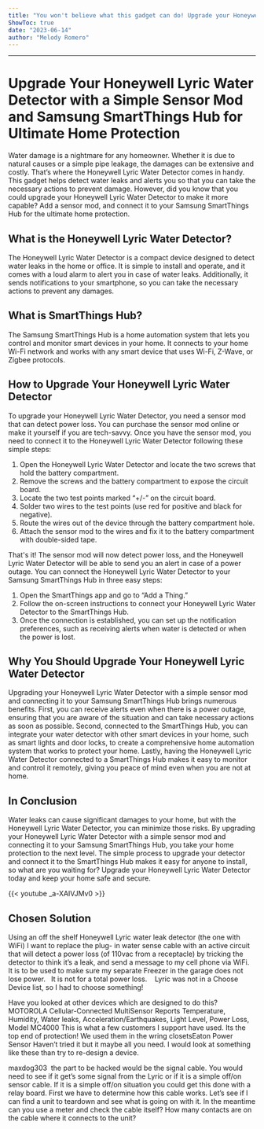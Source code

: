 ```yaml
---
title: "You won't believe what this gadget can do! Upgrade your Honeywell Lyric Water Detector with a simple sensor mod to detect power loss and connect it to your Samsung Smartthings Hub for ultimate home protection!"
ShowToc: true 
date: "2023-06-14"
author: "Melody Romero"
---
```

*****
# Upgrade Your Honeywell Lyric Water Detector with a Simple Sensor Mod and Samsung SmartThings Hub for Ultimate Home Protection

Water damage is a nightmare for any homeowner. Whether it is due to natural causes or a simple pipe leakage, the damages can be extensive and costly. That’s where the Honeywell Lyric Water Detector comes in handy. This gadget helps detect water leaks and alerts you so that you can take the necessary actions to prevent damage. However, did you know that you could upgrade your Honeywell Lyric Water Detector to make it more capable? Add a sensor mod, and connect it to your Samsung SmartThings Hub for the ultimate home protection.

## What is the Honeywell Lyric Water Detector?

The Honeywell Lyric Water Detector is a compact device designed to detect water leaks in the home or office. It is simple to install and operate, and it comes with a loud alarm to alert you in case of water leaks. Additionally, it sends notifications to your smartphone, so you can take the necessary actions to prevent any damages.

## What is SmartThings Hub?

The Samsung SmartThings Hub is a home automation system that lets you control and monitor smart devices in your home. It connects to your home Wi-Fi network and works with any smart device that uses Wi-Fi, Z-Wave, or Zigbee protocols.

## How to Upgrade Your Honeywell Lyric Water Detector

To upgrade your Honeywell Lyric Water Detector, you need a sensor mod that can detect power loss. You can purchase the sensor mod online or make it yourself if you are tech-savvy. Once you have the sensor mod, you need to connect it to the Honeywell Lyric Water Detector following these simple steps:

1. Open the Honeywell Lyric Water Detector and locate the two screws that hold the battery compartment.
2. Remove the screws and the battery compartment to expose the circuit board.
3. Locate the two test points marked “+/-” on the circuit board.
4. Solder two wires to the test points (use red for positive and black for negative).
5. Route the wires out of the device through the battery compartment hole.
6. Attach the sensor mod to the wires and fix it to the battery compartment with double-sided tape.

That's it! The sensor mod will now detect power loss, and the Honeywell Lyric Water Detector will be able to send you an alert in case of a power outage. You can connect the Honeywell Lyric Water Detector to your Samsung SmartThings Hub in three easy steps:

1. Open the SmartThings app and go to “Add a Thing.”
2. Follow the on-screen instructions to connect your Honeywell Lyric Water Detector to the SmartThings Hub.
3. Once the connection is established, you can set up the notification preferences, such as receiving alerts when water is detected or when the power is lost.

## Why You Should Upgrade Your Honeywell Lyric Water Detector

Upgrading your Honeywell Lyric Water Detector with a simple sensor mod and connecting it to your Samsung SmartThings Hub brings numerous benefits. First, you can receive alerts even when there is a power outage, ensuring that you are aware of the situation and can take necessary actions as soon as possible. Second, connected to the SmartThings Hub, you can integrate your water detector with other smart devices in your home, such as smart lights and door locks, to create a comprehensive home automation system that works to protect your home. Lastly, having the Honeywell Lyric Water Detector connected to a SmartThings Hub makes it easy to monitor and control it remotely, giving you peace of mind even when you are not at home.

## In Conclusion

Water leaks can cause significant damages to your home, but with the Honeywell Lyric Water Detector, you can minimize those risks. By upgrading your Honeywell Lyric Water Detector with a simple sensor mod and connecting it to your Samsung SmartThings Hub, you take your home protection to the next level. The simple process to upgrade your detector and connect it to the SmartThings Hub makes it easy for anyone to install, so what are you waiting for? Upgrade your Honeywell Lyric Water Detector today and keep your home safe and secure.

{{< youtube _a-XAIVJMv0 >}} 



## Chosen Solution
 Using an off the shelf Honeywell Lyric water leak detector (the one with WiFi) I want to replace the plug- in water sense cable with an active circuit that will detect a power loss (of 110vac from a receptacle) by tricking the detector to think it’s a leak, and send a message to my cell phone via WiFi.  It is to be used to make sure my separate Freezer in the garage does not lose power.   It is not for a total power loss.    Lyric was not in a Choose Device list, so I had to choose something!

 Have you looked at other devices which are designed to do this?
MOTOROLA Cellular-Connected MultiSensor Reports Temperature, Humidity, Water leaks, Acceleration/Earthquakes, Light Level, Power Loss, Model MC4000 This is what a few customers I support have used. Its the top end of protection! We used them in the wring closetsEaton Power Sensor Haven’t tried it but it maybe all you need.
I would look at something like these than try to re-design a device.

 maxdog303   the part to be hacked would be the signal cable. You would need to see if it get’s some signal from the Lyric or if it is a simple off/on sensor cable. If it is a simple off/on situation you could get this done with a relay board. First we have to determine how this cable works. Let’s see if I can find a unit to teardown and see what is going on with it. In the meantime can you use a meter and check the cable itself? How many contacts are on the cable where it connects to the unit?




